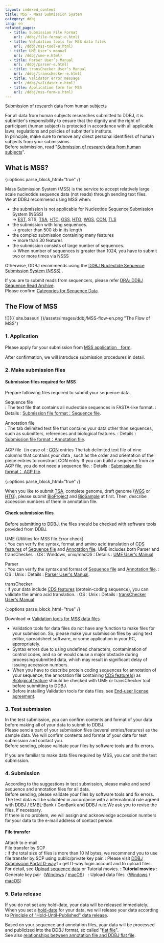 ```yaml
---
layout: indexed_content
title: MSS - Mass Submission System
category: ddbj
lang: en
related_pages:
  - title: Submission File Format
    url: /ddbj/file-format-e.html)
  - title: Validation tools for MSS data files
    url: /ddbj/mss-tool-e.html)
  - title: UME User’s manual
    url: /ddbj/ume-e.html)
  - title: Parser User’s Manual
    url: /ddbj/parser-e.html)
  - title: transChecker User’s Manual
    url: /ddbj/transchecker-e.html)
  - title: Validator error message
    url: /ddbj/validator-e.html)
  - title: Application form for MSS
    url: /ddbj/mss-form-e.html)
---
```


<span class="red">Submission of research data from human subjects</span>

For all data from human subjects researches submitted to DDBJ, it is
submitter's responsibility to ensure that the dignity and the right of
participant (human subject) is protected in accordance with all
applicable laws, regulations and policies of submitter's institute.  
In principle, make sure to remove any direct personal identifiers of
human subjects from your submissions.  
Before submission, read "[Submission of research data from human
subjects](/policies-e.html#human)".

## What is MSS? <a name="outline"></a>

{::options parse_block_html="true" /}
<div class="attention">

Mass Submission System (MSS) is the service to accept relatively large
scale nucleotide sequence data (not reads) through sending text files.  
We at DDBJ recommend using MSS when:

  - the submission is not applicable for Nucleotide Sequence Submission
    System (NSSS)  
    → [EST](/ddbj/est-e.html), STS, [TSA](/ddbj/tsa-e.html),
    [HTC](/ddbj/htc-e.html), [GSS](/ddbj/gss-e.html),
    [HTG](/sub/htg-e.html), [WGS](/ddbj/wgs-e.html),
    [CON](/ddbj/con-e.html), [TLS](/ddbj/tls-e.html)
  - the submission with long sequences.  
    → greater than 500 kb in its length
  - the complex submission containing many features  
    → more than 30 features
  - the submission consists of large number of sequences.  
    → When number of sequences is greater than 1024, you have to submit
    two or more times via NSSS

</div>

Otherwise, DDBJ recommends using the [DDBJ Nucleotide Sequence
Submission System (NSSS)](/ddbj/web-submission-e.html) .

If you are to submit reads from sequencers, please refer [DRA; DDBJ
Sequence Read Archive](/dra/index-e.html).  
Please confirm [Categories for Sequence Data](/documents/data-categories-e.html).

## The Flow of MSS <a name="flow"></a>

![]({{ site.baseurl }}/assets/images/ddbj/MSS-flow-en.png "The Flow of MSS")

### 1. Application <a name="flow-1"></a>

Please apply for your submission from [MSS application　form](/ddbj/mss-form-e.html).

After confirmation, we will introduce submission procedures in detail.

### 2. Make submission files <a name="flow-2"></a>

#### Submission files required for MSS <a name="Submission_files_required_for_MSS"></a>

Prepare following files required to submit your sequence data.

Sequence file  
: The text file that contains all nucleotide sequences in FASTA-like format.
: Details : [Submission file format：Sequence
file](/ddbj/file-format-e.html#sequence).

Annotation file  
: The tab delimited text file that contains your data other than
sequences, such as submitters, references and biological features.
: Details : [Submission file format：Annotation
file](/ddbj/file-format-e.html#annotation).

AGP file（in case of
: [CON](/ddbj/con-e.html) entries
The tab delimited text file of nine columns that contains your data
, such as the order and orientation of the piece entries to
construct CON entry.
If you can build a sequence from an AGP file, you do not need a
sequence file.
: Details : [Submission file format： AGP
file](/ddbj/file-format-e.html#agp).

{::options parse_block_html="true" /}
<div class="attention red">

When you like to submit [TSA](/ddbj/tsa-e.html), complete genome, draft
genome ([WGS](/ddbj/wgs-e.html) or [HTG](/ddbj/htg-e.html)), please
submit [BioProject](/bioproject/index-e.html) and
[BioSample](/biosample/index-e.html) at first. Then, describe accession
numbers of them in annotation file.

</div>

#### Check submission files <a name="Check_submission_files"></a>

Before submitting to DDBJ, the files should be checked with software
tools provided from DDBJ.

UME (Utilities for MSS file Error check)  
: You can verify the syntax, format and amino acid translation of [CDS
features](/ddbj/cds-e.html) of [Sequence
file](/ddbj/file-format-e.html#sequence) and [Annotation
file](/ddbj/file-format-e.html#annotation). UME includes both Parser and transChecker.
: OS : Windows, unix/macOS
: Details : [UME User's Manual](/ddbj/ume-e.html).

Parser  
: You can verify the syntax and format of [Sequence
file](/ddbj/file-format-e.html#sequence) and [Annotation
file](/ddbj/file-format-e.html#annotation).
: OS : Unix
: Details : [Parser User's Manual](/ddbj/parser-e.html).

transChecker  
: If your data include [CDS features](/ddbj/cds-e.html)
(protein-coding sequence), you can validate the amino acid
translation.
: OS : Unix
: Details : [transChecker User's Manual](/ddbj/transchecker-e.html)

{::options parse_block_html="true" /}
<div class="attention red">

Download => [Validation tools for MSS data
files](/ddbj/mss-tool-e.html)

</div>

  - Validation tools for data files do not have any function to make
    files for your submission. So, please make your submission files by
    using text editor, spreadsheet software, or some application in your
    PC, appropriately.
  - Syntax errors due to using undefined characters, contamination of
    control codes, and so on would cause a major obstacle during
    processing submitted data, which may result in significant delay of
    issuing accession numbers.
  - When you have to describe protein coding sequences for annotation of
    your sequence, the annotation file containing [CDS
    feature(s)](/ddbj/cds-e.html) as [Biological
    feature](/ddbj/file-format-e.html#biological_feature) should be
    checked with UME or transChecker tool before submitting to DDBJ.
  - Before installing Validation tools for data files, see [End-user
    license agreement](/ddbj/mss-tool-e.html#license).

### 3. Test submission <a name="flow-3"></a>

In the test submission, you can confirm contents and format of your data
before making all of your data to submit to DDBJ.  
Please send a part of your submission files (several entries/features)
as the sample data. We will confirm contents and format of your data for
test submission and contact you.  
Before sending, please validate your files by software tools and fix
errors.

If you are familiar to make data files required by MSS, you can omit the
test submission.

### 4. Submission <a name="flow-4"></a>

According to the suggestions in test submission, please make and send
sequence and annotation files for all data.  
Before sending, please validate your files by software tools and fix
errors.  
The test data will be validated in accordance with a international rule
agreed with DDBJ / EMBL-Bank / GenBank and DDBJ rule.We ask you to
revise the files, if necessary.  
If there is no problem, we will assign and acknowledge accession numbers
for your data to the e-mail address of contact person.

#### File transfer <a name="File_transfer"></a>

Attach to e-mail  
File transfer by SCP  
: If the total size of files is more than 10 M bytes, we recommend you
to use file transfer by SCP using public/private key pair.
: Please visit [DDBJ Submission Portal
D-way](https://ddbj.nig.ac.jp/D-way/) to get D-way login account and
to upload files.  
For detail, see [Upload sequence
data](/dra/services/index.html#upload-sequence-data%0A) or Tutorial
movies.
: **Tutorial movies**
: Generate key pair（[Windows](https://youtu.be/Aos7KR6XwUw) /
[macOS](https://youtu.be/jBfOqsJxDZU)）
: Upload data files（[Windows](https://youtu.be/gJqgCvUc0Y8) /
[macOS](https://youtu.be/aO2aVafS3ZE)）

### 5. Data release <a name="flow-5"></a>

If you do not set any hold-date, your data will be released
immediately.  
When you set a [hold-date](/ddbj/services/index.html#hold-date) for your
data, we will release your data according to [Principle of
"Hold-Until-Published" data release](/documents/data-release-policy-e.html).

Based on your sequence and annotation files, your data will be processed
and publicized into the DDBJ format, so called "[flat
file](/ddbj/flat-file-e.html)".  
See also [relationships between annotation file and DDBJ flat
file](/ddbj/file-format-e.html#sample).
